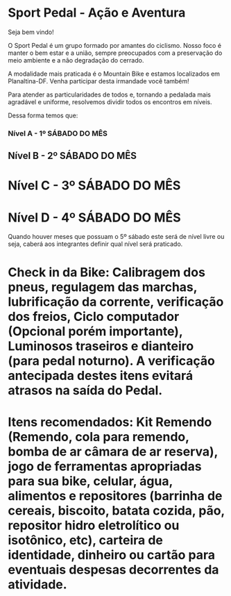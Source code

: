# Sport Pedal - Ação e Aventura

Seja bem vindo!

O Sport Pedal é um grupo formado por amantes do ciclismo. Nosso foco é manter o bem estar e a união, sempre preocupados com a preservação do meio ambiente e a não degradação do cerrado. 

A modalidade mais praticada é o Mountain Bike e estamos localizados em Planaltina-DF. Venha participar desta irmandade você também! 

Para atender as particularidades de todos e, tornando a pedalada mais agradável e uniforme, resolvemos dividir todos os encontros em níveis. 

Dessa forma temos que:

### Nível A - 1º SÁBADO DO MÊS
## Nível B - 2º SÁBADO DO MÊS
# Nível C - 3º SÁBADO DO MÊS
# Nível D - 4º SÁBADO DO MÊS

Quando houver meses que possuam o 5º sábado este será de nível livre ou seja, caberá aos integrantes definir qual nível será praticado.

# Check in da Bike: Calibragem dos pneus, regulagem das marchas, lubrificação da corrente, verificação dos freios, Ciclo computador (Opcional porém importante), Luminosos traseiros e dianteiro (para pedal noturno). A verificação antecipada destes itens evitará atrasos na saída do Pedal.

# Itens recomendados: Kit Remendo (Remendo, cola para remendo, bomba de ar câmara de ar reserva), jogo de ferramentas apropriadas para sua bike, celular, água, alimentos e repositores (barrinha de cereais, biscoito, batata cozida, pão, repositor hidro eletrolítico ou isotônico, etc), carteira de identidade, dinheiro ou cartão para eventuais despesas decorrentes da atividade.
